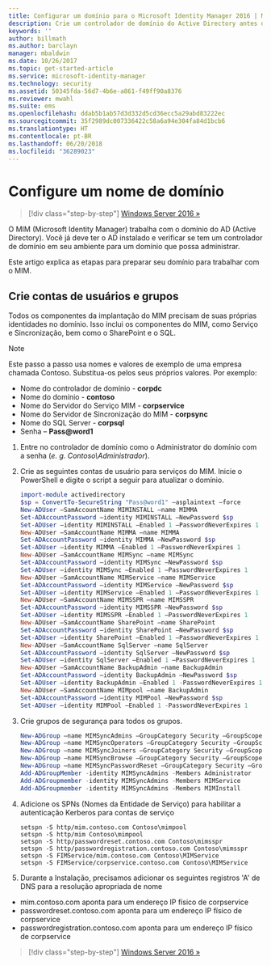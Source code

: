 ```yaml
---
title: Configurar um domínio para o Microsoft Identity Manager 2016 | Microsoft Docs
description: Crie um controlador de domínio do Active Directory antes de instalar o MIM 2016
keywords: ''
author: billmath
ms.author: barclayn
manager: mbaldwin
ms.date: 10/26/2017
ms.topic: get-started-article
ms.service: microsoft-identity-manager
ms.technology: security
ms.assetid: 50345fda-56d7-4b6e-a861-f49ff90a8376
ms.reviewer: mwahl
ms.suite: ems
ms.openlocfilehash: ddab5b1ab57d3d332d5cd36ecc5a29abd83222ec
ms.sourcegitcommit: 35f2989dc007336422c58a6a94e304fa84d1bcb6
ms.translationtype: HT
ms.contentlocale: pt-BR
ms.lasthandoff: 06/20/2018
ms.locfileid: "36289023"
---
```

# <a name="set-up-a-domain"></a>Configure um nome de domínio

> [!div class="step-by-step"]
> [Windows Server 2016 »](prepare-server-ws2016.md)

O MIM (Microsoft Identity Manager) trabalha com o domínio do AD (Active Directory). Você já deve ter o AD instalado e verificar se tem um controlador de domínio em seu ambiente para um domínio que possa administrar.

Este artigo explica as etapas para preparar seu domínio para trabalhar com o MIM.

## <a name="create-user-accounts-and-groups"></a>Crie contas de usuários e grupos

Todos os componentes da implantação do MIM precisam de suas próprias identidades no domínio. Isso inclui os componentes do MIM, como Serviço e Sincronização, bem como o SharePoint e o SQL.

> [!NOTE]
> Este passo a passo usa nomes e valores de exemplo de uma empresa chamada Contoso. Substitua-os pelos seus próprios valores. Por exemplo:
> - Nome do controlador de domínio - **corpdc**
> - Nome do domínio - **contoso**
> - Nome do Servidor do Serviço MIM - **corpservice**
> - Nome do Servidor de Sincronização do MIM - **corpsync**
> - Nome do SQL Server - **corpsql**
> - Senha – <strong>Pass@word1</strong>

1. Entre no controlador de domínio como o Administrator do domínio com a senha (*e. g. Contoso\Administrador*).

2. Crie as seguintes contas de usuário para serviços do MIM. Inicie o PowerShell e digite o script a seguir para atualizar o domínio.

    ```PowerShell
    import-module activedirectory
    $sp = ConvertTo-SecureString "Pass@word1" –asplaintext –force
    New-ADUser –SamAccountName MIMINSTALL –name MIMMA
    Set-ADAccountPassword –identity MIMINSTALL –NewPassword $sp
    Set-ADUser –identity MIMINSTALL –Enabled 1 –PasswordNeverExpires 1
    New-ADUser –SamAccountName MIMMA –name MIMMA
    Set-ADAccountPassword –identity MIMMA –NewPassword $sp
    Set-ADUser –identity MIMMA –Enabled 1 –PasswordNeverExpires 1
    New-ADUser –SamAccountName MIMSync –name MIMSync
    Set-ADAccountPassword –identity MIMSync –NewPassword $sp
    Set-ADUser –identity MIMSync –Enabled 1 –PasswordNeverExpires 1
    New-ADUser –SamAccountName MIMService –name MIMService
    Set-ADAccountPassword –identity MIMService –NewPassword $sp
    Set-ADUser –identity MIMService –Enabled 1 –PasswordNeverExpires 1
    New-ADUser –SamAccountName MIMSSPR –name MIMSSPR
    Set-ADAccountPassword –identity MIMSSPR –NewPassword $sp
    Set-ADUser –identity MIMSSPR –Enabled 1 –PasswordNeverExpires 1
    New-ADUser –SamAccountName SharePoint –name SharePoint
    Set-ADAccountPassword –identity SharePoint –NewPassword $sp
    Set-ADUser –identity SharePoint –Enabled 1 –PasswordNeverExpires 1
    New-ADUser –SamAccountName SqlServer –name SqlServer
    Set-ADAccountPassword –identity SqlServer –NewPassword $sp
    Set-ADUser –identity SqlServer –Enabled 1 –PasswordNeverExpires 1
    New-ADUser –SamAccountName BackupAdmin –name BackupAdmin
    Set-ADAccountPassword –identity BackupAdmin –NewPassword $sp
    Set-ADUser –identity BackupAdmin –Enabled 1 -PasswordNeverExpires 1
    New-ADUser –SamAccountName MIMpool –name BackupAdmin
    Set-ADAccountPassword –identity MIMPool –NewPassword $sp
    Set-ADUser –identity MIMPool –Enabled 1 -PasswordNeverExpires 1
    ```

3.  Crie grupos de segurança para todos os grupos.

    ```PowerShell
    New-ADGroup –name MIMSyncAdmins –GroupCategory Security –GroupScope Global –SamAccountName MIMSyncAdmins
    New-ADGroup –name MIMSyncOperators –GroupCategory Security –GroupScope Global –SamAccountName MIMSyncOperators
    New-ADGroup –name MIMSyncJoiners –GroupCategory Security –GroupScope Global –SamAccountName MIMSyncJoiners
    New-ADGroup –name MIMSyncBrowse –GroupCategory Security –GroupScope Global –SamAccountName MIMSyncBrowse
    New-ADGroup –name MIMSyncPasswordReset –GroupCategory Security –GroupScope Global –SamAccountName MIMSyncPasswordReset
    Add-ADGroupMember -identity MIMSyncAdmins -Members Administrator
    Add-ADGroupmember -identity MIMSyncAdmins -Members MIMService
    Add-ADGroupmember -identity MIMSyncAdmins -Members MIMInstall
    ```

4.  Adicione os SPNs (Nomes da Entidade de Serviço) para habilitar a autenticação Kerberos para contas de serviço

    ```CMD
    setspn -S http/mim.contoso.com Contoso\mimpool
    setspn -S http/mim Contoso\mimpool
    setspn -S http/passwordreset.contoso.com Contoso\mimsspr
    setspn -S http/passwordregistration.contoso.com Contoso\mimsspr
    setspn -S FIMService/mim.contoso.com Contoso\MIMService
    setspn -S FIMService/corpservice.contoso.com Contoso\MIMService
    ```
5.  Durante a Instalação, precisamos adicionar os seguintes registros 'A' de DNS para a resolução apropriada de nome

- mim.contoso.com aponta para um endereço IP físico de corpservice
- passwordreset.contoso.com aponta para um endereço IP físico de corpservice
- passwordregistration.contoso.com aponta para um endereço IP físico de corpservice

> [!div class="step-by-step"]
> [Windows Server 2016 »](prepare-server-ws2016.md)
